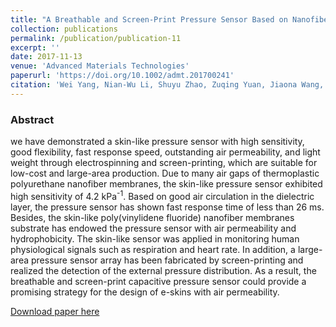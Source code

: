 ```yaml
---
title: "A Breathable and Screen-Print Pressure Sensor Based on Nanofiber Membranes for Electronic Skins"
collection: publications
permalink: /publication/publication-11
excerpt: ''
date: 2017-11-13
venue: 'Advanced Materials Technologies'
paperurl: 'https://doi.org/10.1002/admt.201700241'
citation: 'Wei Yang, Nian-Wu Li, Shuyu Zhao, Zuqing Yuan, Jiaona Wang, <b>Xinyu Du</b>, Bin Wang, Ran Cao, Xiuyan Li, Weihua Xu, Zhong Lin Wang and Congju Li, "A Breathable and Screen-Print Pressure Sensor Based on Nanofiber Membranes for Electronic Skins", <b><i>Adv. Mater. Technol.</i></b>, 1700241 (2017)'
---
```

### Abstract

we have demonstrated a skin-like pressure sensor with high sensitivity, good 
flexibility, fast response speed, outstanding air permeability, and light  weight  through 
electrospinning and screen-printing, which are suitable for low-cost and large-area production. 
Due to many air gaps of thermoplastic polyurethane nanofiber membranes, the skin-like pressure sensor exhibited high sensitivity of 4.2 kPa<sup>-1</sup>. Based on good air circulation in the dielectric layer, the pressure sensor has shown fast response time of less than 26 ms. Besides, the skin-like poly(vinylidene fluoride) nanofiber membranes substrate has endowed the pressure sensor with air  permeability  and hydrophobicity. The skin-like sensor was applied in monitoring human physiological signals such as  respiration and  heart rate. In addition, a large-area pressure sensor array has been fabricated by screen-printing and realized the detection of the external pressure distribution. As a result, the breathable and screen-print capacitive pressure sensor could provide a promising strategy  for the design of e-skins with air permeability.

[Download paper here](https://doi.org/10.1002/admt.201700241)